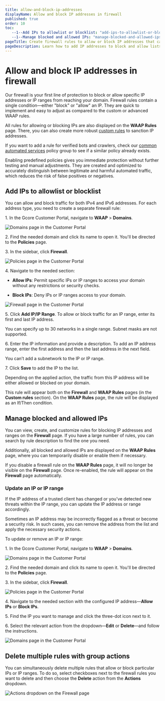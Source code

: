 ```yaml
---
title: allow-and-block-ip-addresses
displayName: Allow and block IP addresses in firewall
published: true
order: 10
toc:
   --1--Add IPs to allowlist or blocklist: "add-ips-to-allowlist-or-blocklist"
   --1--Manage blocked and allowed IPs: "manage-blocked-and-allowed-ips"
pageTitle: Create firewall rules to allow or block IP addresses that can access your domain | Gcore
pageDescription: Learn how to add IP addresses to block and allow lists.
---
```

# Allow and block IP addresses in firewall

Our firewall is your first line of protection to block or allow specific IP addresses or IP ranges from reaching your domain. Firewall rules contain a single condition—either "block" or "allow" an IP. They are quick to implement and easy to adjust as compared to the custom or advanced WAAP rules.

All rules for allowing or blocking IPs are also displayed on the  **WAAP Rules** page. There, you can also create more robust <a href="https://gcore.com/docs/waap/waap-rules/custom-rules" target="_blank">custom rules</a> to sanction IP addresses. 

<alert-element type="tip" title="Tip">

If you want to add a rule for verified bots and crawlers, check our <a href="https://gcore.com/docs/waap/waap-policies/common-automation-services" target="_blank">common automated services</a> policy group to see if a similar policy already exists. 

Enabling predefined policies gives you immediate protection without further testing and manual adjustments. They are created and optimized to accurately distinguish between legitimate and harmful automated traffic, which reduces the risk of false positives or negatives.

</alert-element>

## Add IPs to allowlist or blocklist 

You can allow and block traffic for both IPv4 and IPv6 addresses. For each address type, you need to create a separate firewall rule:

1\. In the Gcore Customer Portal, navigate to **WAAP** > **Domains**. 

<img src="https://assets.gcore.pro/docs/waap/ip-security/domains-waap-page.png" alt="Domains page in the Customer Portal">

2\. Find the needed domain and click its name to open it. You'll be directed to the **Policies** page.

3\. In the sidebar, click **Firewall**.

<img src="https://assets.gcore.pro/docs/waap/ip-security/policies-page-firewall-tab.png" alt="Policies page in the Customer Portal">

4\. Navigate to the needed section:

* **Allow IPs**: Permit specific IPs or IP ranges to access your domain without any restrictions or security checks.

* **Block IPs**: Deny IPs or IP ranges access to your domain.

<img src="https://assets.gcore.pro/docs/waap/ip-security/firewall-page.png" alt="Firewall page in the Customer Portal">

5\. Click **Add IP/IP Range**. To allow or block traffic for an IP range, enter its first and last IP address. 

You can specify up to 30 networks in a single range. Subnet masks are not supported. 

6\. Enter the IP information and provide a description. To add an IP address range, enter the first address and then the last address in the next field. 

<alert-element type="info" title="Info">
 
You can’t add a subnetwork to the IP or IP range. 
 
</alert-element>

7\. Click **Save** to add the IP to the list.

Depending on the applied action, the traffic from this IP address will be either allowed or blocked on your domain. 

This rule will appear both on the **Firewall** and **WAAP Rules** pages (in the **Custom rules** section). On the **WAAP Rules** page, the rule will be displayed as an If/Then condition.

## Manage blocked and allowed IPs 

You can view, create, and customize rules for blocking IP addresses and ranges on the **Firewall** page. If you have a large number of rules, you can search by rule description to find the one you need. 

Additionally, all blocked and allowed IPs are displayed on the **WAAP Rules** page, where you can temporarily disable or enable them if necessary. 

<alert-element type="warning" title="Warning">

If you disable a firewall rule on the **WAAP Rules** page, it will no longer be visible on the **Firewall** page. Once re-enabled, the rule will appear on the **Firewall** page automatically.

</alert-element>


### Update an IP or IP range 

If the IP address of a trusted client has changed or you’ve detected new threats within the IP range, you can update the IP address or range accordingly.  

Sometimes an IP address may be incorrectly flagged as a threat or become a security risk. In such cases, you can remove the address from the list and apply the necessary security actions. 

To update or remove an IP or IP range:

1\. In the Gcore Customer Portal, navigate to **WAAP** > **Domains**. 

<img src="https://assets.gcore.pro/docs/waap/ip-security/domains-waap-page.png" alt="Domains page in the Customer Portal">

2\. Find the needed domain and click its name to open it. You'll be directed to the **Policies** page.

3\. In the sidebar, click **Firewall**.

<img src="https://assets.gcore.pro/docs/waap/ip-security/policies-page-firewall-tab.png" alt="Policies page in the Customer Portal">

4\. Navigate to the needed section with the configured IP address—**Allow IPs** or **Block IPs**. 

5\. Find the IP you want to manage and click the three-dot icon next to it. 

6\. Select the relevant action from the dropdown—**Edit** or **Delete**—and follow the instructions.

<img src="https://assets.gcore.pro/docs/waap/ip-security/edit-delete-ip.png" alt="Domains page in the Customer Portal">

## Delete multiple rules with group actions

You can simultaneously delete multiple rules that allow or block particular IPs or IP ranges. To do so, select checkboxes next to the firewall rules you want to delete and then choose the **Delete** action from the **Actions** dropdown.

<img src="https://assets.gcore.pro/docs/waap/ip-security/actions-dropdown.png" alt="Actions dropdown on the Firewall page">